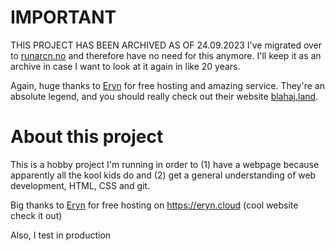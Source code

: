 # IMPORTANT
THIS PROJECT HAS BEEN ARCHIVED AS OF 24.09.2023
I've migrated over to [runarcn.no](blog.runarcn.no) and therefore have no need for this anymore. I'll keep it as an archive in case I want to look at it again in like 20 years.

Again, huge thanks to [Eryn](https://github.com/hericiumvevo) for free hosting and amazing service. They're an absolute legend, and you should really check out their website [blahaj.land](https://blahaj.land).

# About this project
This is a hobby project I'm running in order to (1) have a webpage because apparently all the kool kids do and (2) get a general understanding of web development, HTML, CSS and git.

Big thanks to [Eryn](https://github.com/hericiumvevo) for free hosting on https://eryn.cloud (cool website check it out)

Also, I test in production
